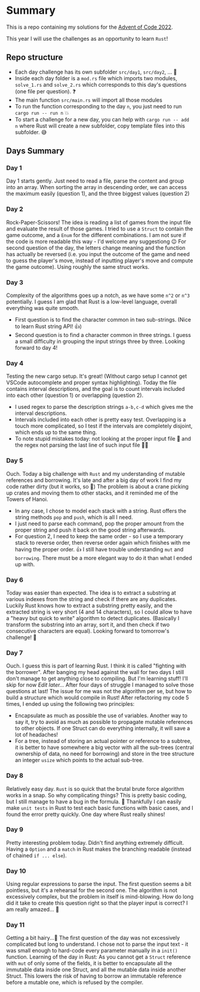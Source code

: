 # Summary
This is a repo containing my solutions for the [Advent of Code 2022](https://adventofcode.com/2022).

This year I will use the challenges as an opportunity to learn `Rust`!

## Repo structure
* Each day challenge has its own subfolder `src/day1`, `src/day2`, ... 📅
* Inside each day folder is a `mod.rs` file which imports two modules, `solve_1.rs` and `solve_2.rs` which corresponds to this day's questions (one file per question). ❓
* The main function `src/main.rs` will import all those modules
* To run the function corresponding to the day `n`, you just need to run `cargo run -- run n` 💥
* To start a challenge for a new day, you can help with `cargo run -- add n` where Rust will create a new subfolder, copy template files into this subfolder. 😅

## Days Summary

### Day 1
Day 1 starts gently. Just need to read a file, parse the content and group into an array.
When sorting the array in descending order, we can access the maximum easily (question 1), and the three biggest values (question 2)

### Day 2
Rock-Paper-Scissors!
The idea is reading a list of games from the input file and evaluate the result of those games.
I tried to use a `Struct` to contain the game outcome, and a `Enum` for the different combinations. I am not sure if the code is more readable this way - I'd welcome any suggestiong 😉
For second question of the day, the letters change meaning and the function has actually be reversed (i.e. you input the outcome of the game and need to guess the player's move, instead of inputting player's move and compute the game outcome). Using roughly the same struct works.

### Day 3
Complexity of the algorithms goes up a notch, as we have some `n^2` or `n^3` potentially.
I guess I am glad that Rust is a low-level language, overall everything was quite smooth.
* First question is to find the character common in two sub-strings. (Nice to learn Rust string API! 👍)
* Second question is to find a character common in three strings. I guess a small difficulty in grouping the input strings three by three.
Looking forward to day 4!

### Day 4
Testing the new cargo setup. It's great! (Without cargo setup I cannot get VSCode autocomplete and proper syntax highlighting).
Today the file contains interval descriptions, and the goal is to count intervals included into each other (question 1) or overlapping (question 2).
* I used regex to parse the description strings `a-b,c-d` which gives me the interval descriptions.
* Intervals included into each other is pretty easy test. Overlapping is a touch more complicated, so I test if the intervals are completely disjoint, which ends up to the same thing.
* To note stupid mistakes today: not looking at the proper input file 🤦 and the regex not parsing the last line of such input file 🤦🤦

### Day 5
Ouch. Today a big challenge with `Rust` and my understanding of mutable references and borrowing.
It's late and after a big day of work I find my code rather dirty (but it works, so 🤷)
The problem is about a crane picking up crates and moving them to other stacks, and it reminded me of the Towers of Hanoi.
* In any case, I chose to model each stack with a string. Rust offers the string methods `pop` and `push`, which is all I need.
* I just need to parse each command, pop the proper amount from the proper string and push it back on the good string afterwards.
* For question 2, I need to keep the same order - so I use a temporary stack to reverse order, then reverse order again which finishes with me having the proper order. 👍
I still have trouble understanding `mut` and `borrowing`. There must be a more elegant way to do it than what I ended up with.

### Day 6
Today was easier than expected. The idea is to extract a substring at various indexes from the string and check if there are any duplicates.
Luckily Rust knows how to extract a substring pretty easily, and the extracted string is very short (4 and 14 characters), so I could allow to have a "heavy but quick to write" algorithm to detect duplicates. (Basically I transform the substring into an array, sort it, and then check if two consecutive characters are equal).
Looking forward to tomorrow's challenge! 💪

### Day 7
Ouch. I guess this is part of learning Rust. I think it is called "fighting with the borrower". After banging my head against the wall for two days I still don't manage to get anything close to compiling. But I'm learning stuff!
I'll skip for now
_Edit later..._
After four days of struggle I managed to solve those questions at last!
The issue for me was not the algorithm per se, but how to build a structure which would compile in Rust!
After refactoring my code 5 times, I ended up using the following two principles:
* Encapsulate as much as possible the use of variables. Another way to say it, try to avoid as much as possible to propagate mutable references to other objects. If one Struct can do everything internally, it will save a lot of headaches!
* For a tree, instead of storing an actual pointer or reference to a subtree, it is better to have somewhere a big vector with all the sub-trees (central ownership of data, no need for borrowing) and store in the tree structure an integer `usize` which points to the actual sub-tree.

### Day 8
Relatively easy day. `Rust` is so quick that the brutal brute force algorithm works in a snap. So why complicating things? This is pretty basic coding, but I still manage to have a bug in the formula. 🤦 Thankfully I can easily make `unit tests` in Rust to test each basic functions with basic cases, and I found the error pretty quickly. One day where Rust really shines!

### Day 9
Pretty interesting problem today. Didn't find anything extremely difficult. Having a `Option` and a `match` in Rust makes the branching readable (instead of chained `if ... else`).

### Day 10
Using regular expressions to parse the input. The first question seems a bit pointless, but it's a rehearsal for the second one. The algorithm is not excessively complex, but the problem in itself is mind-blowing. How do long did it take to create this question right so that the player input is correct? I am really amazed... 🙇

### Day 11
Getting a bit hairy...🙈
The first question of the day was not excessively complicated but long to understand.
I chose not to parse the input text - it was small enough to hard-code every parameter manually in a `init()` function.
Learning of the day in Rust: As you cannot get a `Struct` reference with `mut` of only some of the fields, it is better to encapsulate all the immutable data inside one Struct, and all the mutable data inside another Struct. This lowers the risk of having to borrow an immutable reference before a mutable one, which is refused by the compiler.
